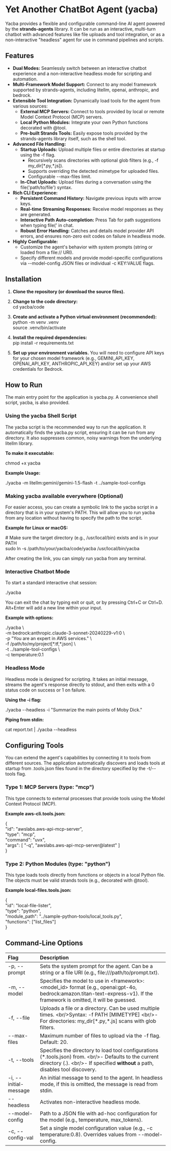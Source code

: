 # **Yet Another ChatBot Agent (yacba)**

Yacba provides a flexible and configurable command-line AI agent powered by the **strands-agents** library. It can be run as an interactive, multi-turn chatbot with advanced features like file uploads and tool integration, or as a non-interactive "headless" agent for use in command pipelines and scripts.

## **Features**

* **Dual Modes:** Seamlessly switch between an interactive chatbot experience and a non-interactive headless mode for scripting and automation.  
* **Multi-Framework Model Support:** Connect to any model framework supported by strands-agents, including litellm, openai, anthropic, and bedrock.  
* **Extensible Tool Integration:** Dynamically load tools for the agent from various sources:  
  * **External MCP Servers:** Connect to tools provided by local or remote Model Context Protocol (MCP) servers.  
  * **Local Python Modules:** Integrate your own Python functions decorated with @tool.  
  * **Pre-built Strands Tools:** Easily expose tools provided by the strands-agents library itself, such as the shell tool.  
* **Advanced File Handling:**  
  * **Startup Uploads:** Upload multiple files or entire directories at startup using the \-f flag.  
    * Recursively scans directories with optional glob filters (e.g., \-f my\_dir\[\*.py,\*.js\]).  
    * Supports overriding the detected mimetype for uploaded files.  
    * Configurable \--max-files limit.  
  * **In-Chat Uploads:** Upload files during a conversation using the file('path/to/file') syntax.  
* **Rich CLI Experience:**  
  * **Persistent Command History:** Navigate previous inputs with arrow keys.  
  * **Real-time Streaming Responses:** Receive model responses as they are generated.  
  * **Interactive Path Auto-completion:** Press Tab for path suggestions when typing file(' in chat.  
  * **Robust Error Handling:** Catches and details model provider API errors, and ensures non-zero exit codes on failure in headless mode.  
* **Highly Configurable:**  
  * Customize the agent's behavior with system prompts (string or loaded from a file:// URI).  
  * Specify different models and provide model-specific configurations via \--model-config JSON files or individual \-c KEY:VALUE flags.

## **Installation**

1. **Clone the repository (or download the source files).**  
2. **Change to the code directory:**  
   cd yacba/code

3. **Create and activate a Python virtual environment (recommended):**  
   python \-m venv .venv  
   source .venv/bin/activate

4. **Install the required dependencies:**  
   pip install \-r requirements.txt

5. **Set up your environment variables.** You will need to configure API keys for your chosen model framework (e.g., GEMINI\_API\_KEY, OPENAI\_API\_KEY, ANTHROPIC\_API\_KEY) and/or set up your AWS credentials for Bedrock.

## **How to Run**

The main entry point for the application is yacba.py. A convenience shell script, yacba, is also provided.

### **Using the yacba Shell Script**

The yacba script is the recommended way to run the application. It automatically finds the yacba.py script, ensuring it can be run from any directory. It also suppresses common, noisy warnings from the underlying litellm library.

**To make it executable:**

chmod \+x yacba

**Example Usage:**

./yacba \-m litellm:gemini/gemini-1.5-flash \-t ../sample-tool-configs

### **Making yacba available everywhere (Optional)**

For easier access, you can create a symbolic link to the yacba script in a directory that is in your system's PATH. This will allow you to run yacba from any location without having to specify the path to the script.

**Example for Linux or macOS:**

\# Make sure the target directory (e.g., /usr/local/bin) exists and is in your PATH  
sudo ln \-s /path/to/your/yacba/code/yacba /usr/local/bin/yacba

After creating the link, you can simply run yacba from any terminal.

### **Interactive Chatbot Mode**

To start a standard interactive chat session:

./yacba

You can exit the chat by typing exit or quit, or by pressing Ctrl+C or Ctrl+D. Alt+Enter will add a new line within your input.

**Example with options:**

./yacba \\  
  \-m bedrock:anthropic.claude-3-sonnet-20240229-v1:0 \\  
  \-p "You are an expert in AWS services." \\  
  \-f /path/to/my/project\[\*.tf,\*.json\] \\  
  \-t ../sample-tool-configs \\  
  \-c temperature:0.1

### **Headless Mode**

Headless mode is designed for scripting. It takes an initial message, streams the agent's response directly to stdout, and then exits with a 0 status code on success or 1 on failure.

**Using the \-i flag:**

./yacba \--headless \-i "Summarize the main points of Moby Dick."

**Piping from stdin:**

cat report.txt | ./yacba \--headless

## **Configuring Tools**

You can extend the agent's capabilities by connecting it to tools from different sources. The application automatically discovers and loads tools at startup from .tools.json files found in the directory specified by the \-t/--tools flag.

### **Type 1: MCP Servers (type: "mcp")**

This type connects to external processes that provide tools using the Model Context Protocol (MCP).

**Example aws-cli.tools.json:**

{  
  "id": "awslabs.aws-api-mcp-server",  
  "type": "mcp",  
  "command": "uvx",  
  "args": \[ "-q", "awslabs.aws-api-mcp-server@latest" \]  
}

### **Type 2: Python Modules (type: "python")**

This type loads tools directly from functions or objects in a local Python file. The objects must be valid strands tools (e.g., decorated with @tool).

**Example local-files.tools.json:**

{  
  "id": "local-file-lister",  
  "type": "python",  
  "module\_path": "../sample-python-tools/local\_tools.py",  
  "functions": \["list\_files"\]  
}

## **Command-Line Options**

| Flag | Description |
| :---- | :---- |
| \-p, \--prompt | Sets the system prompt for the agent. Can be a string or a file URI (e.g., file:///path/to/prompt.txt). |
| \-m, \--model | Specifies the model to use in \<framework\>:\<model\_id\> format (e.g., openai:gpt-4o, bedrock:amazon.titan-text-express-v1). If the framework is omitted, it will be guessed. |
| \-f, \--file | Uploads a file or a directory. Can be used multiple times. \<br/\>Syntax: \-f PATH \[MIMETYPE\] \<br/\>- For directories: my\_dir\[\*.py,\*.js\] scans with glob filters. |
| \--max-files | Maximum number of files to upload via the \-f flag. Default: 20\. |
| \-t, \--tools | Specifies the directory to load tool configurations (\*.tools.json) from. \<br/\>- Defaults to the current directory (.). \<br/\>- If specified **without** a path, disables tool discovery. |
| \-i, \--initial-message | An initial message to send to the agent. In headless mode, if this is omitted, the message is read from stdin. |
| \--headless | Activates non-interactive headless mode. |
| \--model-config | Path to a JSON file with ad-hoc configuration for the model (e.g., temperature, max\_tokens). |
| \-c, \--config-val | Set a single model configuration value (e.g., \-c temperature:0.8). Overrides values from \--model-config. |

